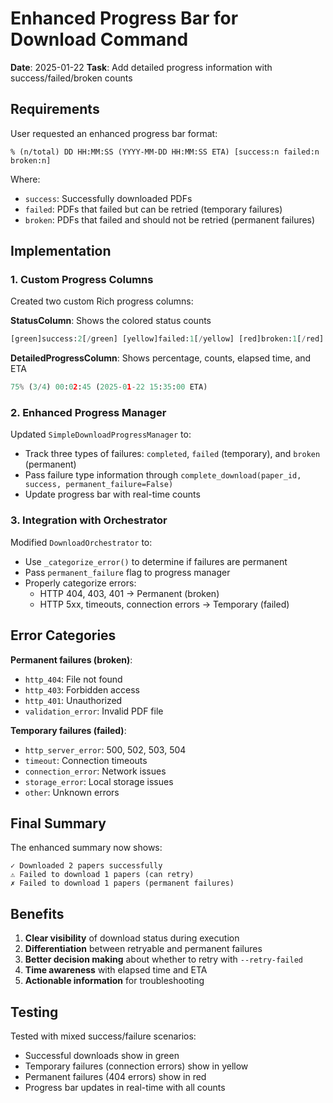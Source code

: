 # Enhanced Progress Bar for Download Command

**Date**: 2025-01-22
**Task**: Add detailed progress information with success/failed/broken counts

## Requirements

User requested an enhanced progress bar format:
```
% (n/total) DD HH:MM:SS (YYYY-MM-DD HH:MM:SS ETA) [success:n failed:n broken:n]
```

Where:
- `success`: Successfully downloaded PDFs
- `failed`: PDFs that failed but can be retried (temporary failures)
- `broken`: PDFs that failed and should not be retried (permanent failures)

## Implementation

### 1. Custom Progress Columns

Created two custom Rich progress columns:

**StatusColumn**: Shows the colored status counts
```python
[green]success:2[/green] [yellow]failed:1[/yellow] [red]broken:1[/red]
```

**DetailedProgressColumn**: Shows percentage, counts, elapsed time, and ETA
```python
75% (3/4) 00:02:45 (2025-01-22 15:35:00 ETA)
```

### 2. Enhanced Progress Manager

Updated `SimpleDownloadProgressManager` to:
- Track three types of failures: `completed`, `failed` (temporary), and `broken` (permanent)
- Pass failure type information through `complete_download(paper_id, success, permanent_failure=False)`
- Update progress bar with real-time counts

### 3. Integration with Orchestrator

Modified `DownloadOrchestrator` to:
- Use `_categorize_error()` to determine if failures are permanent
- Pass `permanent_failure` flag to progress manager
- Properly categorize errors:
  - HTTP 404, 403, 401 → Permanent (broken)
  - HTTP 5xx, timeouts, connection errors → Temporary (failed)

## Error Categories

**Permanent failures (broken)**:
- `http_404`: File not found
- `http_403`: Forbidden access
- `http_401`: Unauthorized
- `validation_error`: Invalid PDF file

**Temporary failures (failed)**:
- `http_server_error`: 500, 502, 503, 504
- `timeout`: Connection timeouts
- `connection_error`: Network issues
- `storage_error`: Local storage issues
- `other`: Unknown errors

## Final Summary

The enhanced summary now shows:
```
✓ Downloaded 2 papers successfully
⚠ Failed to download 1 papers (can retry)
✗ Failed to download 1 papers (permanent failures)
```

## Benefits

1. **Clear visibility** of download status during execution
2. **Differentiation** between retryable and permanent failures
3. **Better decision making** about whether to retry with `--retry-failed`
4. **Time awareness** with elapsed time and ETA
5. **Actionable information** for troubleshooting

## Testing

Tested with mixed success/failure scenarios:
- Successful downloads show in green
- Temporary failures (connection errors) show in yellow
- Permanent failures (404 errors) show in red
- Progress bar updates in real-time with all counts
